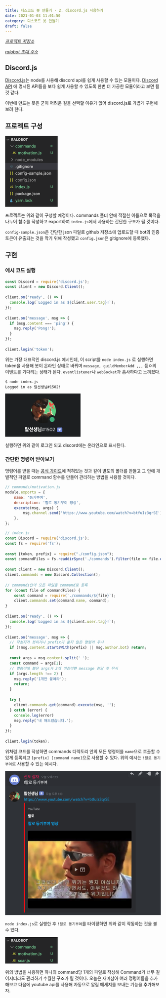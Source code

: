 ```yaml
---
title: 디스코드 봇 만들기 - 2. discord.js 사용하기
date: 2021-01-03 11:01:50
category: 디스코드 봇 만들기
draft: false
---
```


[*프로젝트 저장소*](https://github.com/veatoriche/ralobot)

[*ralobot 초대 주소*](https://discord.com/api/oauth2/authorize?client_id=795105038506131456&permissions=522304&scope=bot)

## Discord.js
[Discord.js](https://discord.js.org/#/)는 node를 사용해 discord api를 쉽게 사용할 수 있는 모듈이다. [Discord API](https://discord.com/developers/docs/intro) 에 명시된 API들을 보다 쉽게 사용할 수 있도록 한번 더 가공한 모듈이라고 보면 될 것 같다.

이번에 만드는 봇은 굳이 어려운 길을 선택할 이유가 없어 discord.js로 가볍게 구현해보려 한다.

## 프로젝트 구성

![](./images/2021-01-03-13-16-19.png)

프로젝트는 위와 같이 구성할 예정이다. commands 폴더 안에 적절한 이름으로 목적을 나누어 함수를 작성하고 export하여 `index.js`에서 사용하는 간단한 구조가 될 것이다.

`config-sample.json`은 간단한 json 파일로 github 저장소에 업로드할 때 bot의 인증 토큰이 유출되는 것을 막기 위해 작성했고 `config.json`은 gitignore에 등록했다.

## 구현

### 에시 코드 실행

```javascript
const Discord = require('discord.js');
const client = new Discord.Client();

client.on('ready', () => {
  console.log(`Logged in as ${client.user.tag}!`);
});

client.on('message', msg => {
  if (msg.content === 'ping') {
    msg.reply('Pong!');
  }
});

client.login('token');
```

위는 가장 대표적인 discord.js 예시인데, 이 script를 `node index.js` 로 실행하면 token을 사용해 봇이 온라인 상태로 바뀌며 `message, guildMemberAdd ,,,` 등ㅇ의 이벤트를 기다리는 상태가 된다. `eventlistener`나 `webSocket`과 흡사하다고 느껴졌다.

```
$ node index.js 
Logged in as 랄선생님#1502!
```
![](./images/2021-01-03-12-29-00.png)

실행하면 위와 같이 로그인 되고 discord에는 온라인으로 표시된다.

### 간단한 명령어 받아보기

명령어를 받을 때는 [공식 가이드](https://discordjs.guide/command-handling/#individual-command-files)에 적혀있는 것과 같이 별도의 폴더를 만들고 그 안에 개별적인 파일로 command 함수를 만들어 관리하는 방법을 사용할 것이다. 

```javascript
// commands/motivation.js
module.exports = {
	name: '동기부여',
	description: '랄로 동기부여 영상',
	execute(msg, args) {
		msg.channel.send('https://www.youtube.com/watch?v=btfuIz3qrSE');
	},
};
```

```javascript
// index.js
const Discord = require('discord.js');
const fs = require('fs');

const {token, prefix} = require("./config.json");
const commandFiles = fs.readdirSync('./commands').filter(file => file.endsWith('.js'));

const client = new Discord.Client();
client.commands = new Discord.Collection();

// commands안의 모든 파일을 command로 등록
for (const file of commandFiles) {
	const command = require(`./commands/${file}`);
	client.commands.set(command.name, command);
}

client.on('ready', () => {
  console.log(`Logged in as ${client.user.tag}!`);
});

client.on('message', msg => {
  // 작성자가 봇이거나 prefix가 붙지 않은 명령어 무시
  if (!msg.content.startsWith(prefix) || msg.author.bot) return;

  const args = msg.content.split(' ');
  const command = args[1];
  // 명령어에 붙은 args가 2개 이상이면 message 전달 후 무시
  if (args.length !== 2) {
    msg.reply('1개만 붙여라');
    return;
  }

  try {
    client.commands.get(command).execute(msg, '');
  } catch (error) {
    console.log(error)
    msg.reply('네 해드렸습니다.');
  }
});

client.login(token);
```

위처럼 코드를 작성하면 commands 디렉토리 안의 모든 명령어를 `name`으로 호출할 수 있게 등록되고 `[prefix] [command name]`으로 사용할 수 있다. 위의 예시는 `!랄로 동기부여`로 사용할 수 있는 예시다.

![](./images/2021-01-03-13-26-33.png)

`node index.js`로 실행한 후 `!랄로 동기부여`를 타이핑하면 위와 같이 작동하는 것을 볼 수 있다.

![](./images/2021-01-03-13-27-22.png)

위의 방법을 사용하면 하나의 command당 1개의 파일로 작성해 Command가 너무 길어지더라도 관리하기 수월한 구조가 될 것이다. 오늘은 재미삼아 여러 명령어들을 추가해보고 다음에 youtube api를 사용해 자동으로 알림 메세지를 보내는 기능을 추가해보자.

